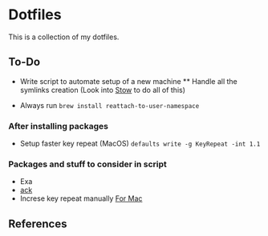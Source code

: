 # Dotfiles
This is a collection of my dotfiles.

## To-Do
* Write script to automate setup of a new machine
** Handle all the symlinks creation
(Look into [Stow](https://www.gnu.org/software/stow/) to do all of this)

* Always run `brew install reattach-to-user-namespace`

### After installing packages
* Setup faster key repeat (MacOS) `defaults write -g KeyRepeat -int 1.1`

### Packages and stuff to consider in script
* Exa
* [ack](https://beyondgrep.com/install/)
* Increse key repeat manually [For Mac](https://ksearch.wordpress.com/2017/06/20/increase-the-key-repeat-rate-in-os-x-sierra/)

## References
